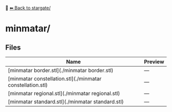 📁 [⬅ Back to stargate/](../README.md)

# minmatar/

## Files

| Name | Preview |
|------|---------|
| [minmatar border.stl](./minmatar border.stl) | — |
| [minmatar constellation.stl](./minmatar constellation.stl) | — |
| [minmatar regional.stl](./minmatar regional.stl) | — |
| [minmatar standard.stl](./minmatar standard.stl) | — |